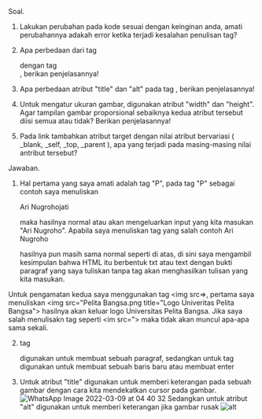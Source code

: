  Soal.
1.  Lakukan perubahan pada kode sesuai dengan keinginan anda, amati perubahannya adakah
error ketika terjadi kesalahan penulisan tag?

2.  Apa perbedaan dari tag <p> dengan tag <br>, berikan penjelasannya!
  
3.  Apa perbedaan atribut "title" dan "alt" pada tag <img>, berikan penjelasannya!
  
4.  Untuk mengatur ukuran gambar, digunakan atribut "width" dan "height". Agar tampilan gambar
proporsional sebaiknya kedua atribut tersebut diisi semua atau tidak? Berikan penjelasannya!
  
5.  Pada link tambahkan atribut target dengan nilai atribut bervariasi ( _blank, _self, _top,
_parent ), apa yang terjadi pada masing-masing nilai antribut tersebut?

  Jawaban.
1.  Hal pertama yang saya amati adalah tag "P", pada tag "P" sebagai contoh saya menuliskan <p>Ari Nugrohojati</p> maka hasilnya normal atau akan mengeluarkan input yang kita masukan "Ari Nugroho". Apabila saya menuliskan tag yang salah contoh <pqwerty>Ari Nugroho<p> hasilnya pun masih sama normal seperti di atas, di sini saya mengambil kesimpulan bahwa HTML itu berbentuk txt atau text dengan bukti paragraf yang saya tuliskan tanpa tag akan menghasilkan tulisan yang kita masukan.
  
  Untuk pengamatan kedua saya menggunakan tag <img src=>, pertama saya menuliskan <img src="Pelita Bangsa.png title="Logo Univeritas Pelita Bangsa"> hasilnya akan keluar logo Universitas Pelita Bangsa. Jika saya salah menulisakn tag seperti <im src="> maka tidak akan muncul apa-apa sama sekali.
  
2.  tag <p> digunakan untuk membuat sebuah paragraf, sedangkan untuk tag <br> digunakan untuk membuat sebuah baris baru atau membuat enter
  
3.  Untuk atribut "title" digunakan untuk memberi keterangan pada sebuah gambar dengan cara kita mendekatkan cursor pada gambar. 
  ![WhatsApp Image 2022-03-09 at 04 40 32](https://user-images.githubusercontent.com/101261241/157443763-7465c208-e04d-434d-aab7-5c448ae43a86.jpeg)
  Sedangkan untuk atribut "alt" digunakan untuk memberi keterangan jika gambar rusak
  ![alt](https://user-images.githubusercontent.com/101261241/157443995-45f5609a-20cc-46a9-ab78-db9970e041aa.PNG)
